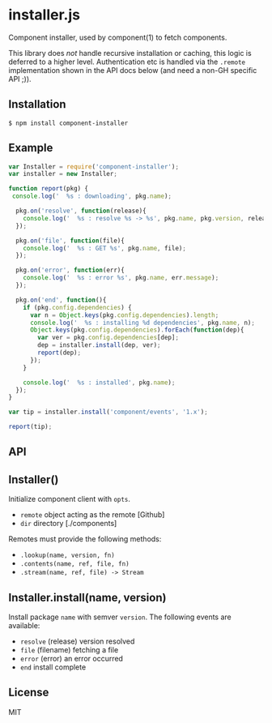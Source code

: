 
# installer.js

  Component installer, used by component(1) to fetch components.

  This library does _not_ handle recursive installation or caching,
  this logic is deferred to a higher level. Authentication etc is
  handled via the `.remote` implementation shown in the API docs
  below (and need a non-GH specific API ;)).

## Installation

    $ npm install component-installer

## Example

```js
var Installer = require('component-installer');
var installer = new Installer;

function report(pkg) {
 console.log('  %s : downloading', pkg.name);

  pkg.on('resolve', function(release){
    console.log('  %s : resolve %s -> %s', pkg.name, pkg.version, release.name);
  });

  pkg.on('file', function(file){
    console.log('  %s : GET %s', pkg.name, file);
  });

  pkg.on('error', function(err){
    console.log('  %s : error %s', pkg.name, err.message);
  });

  pkg.on('end', function(){
    if (pkg.config.dependencies) {
      var n = Object.keys(pkg.config.dependencies).length;
      console.log('  %s : installing %d dependencies', pkg.name, n);
      Object.keys(pkg.config.dependencies).forEach(function(dep){
        var ver = pkg.config.dependencies[dep];
        dep = installer.install(dep, ver);
        report(dep);
      });
    }

    console.log('  %s : installed', pkg.name);
  });
}

var tip = installer.install('component/events', '1.x');

report(tip);
```

## API

## Installer()

Initialize component client with `opts`.

- `remote` object acting as the remote [Github]
- `dir` directory [./components]

Remotes must provide the following methods:

- `.lookup(name, version, fn)`
- `.contents(name, ref, file, fn)`
- `.stream(name, ref, file) -> Stream`

## Installer.install(name, version)

  Install package `name` with semver `version`. The
  following events are available:

 - `resolve` (release) version resolved
 - `file` (filename) fetching a file
 - `error` (error) an error occurred
 - `end` install complete

## License

 MIT